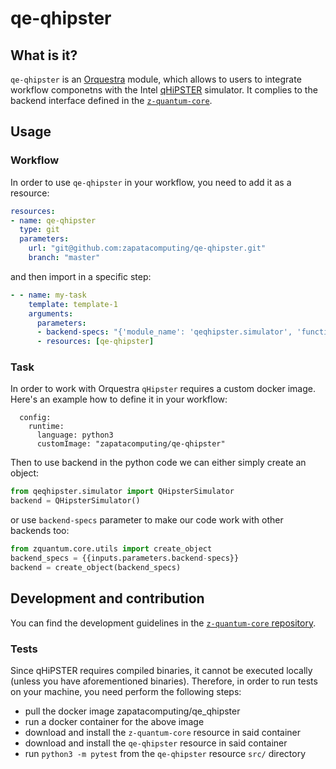 # qe-qhipster

## What is it?


`qe-qhipster` is an [Orquestra](https://www.zapatacomputing.com/orquestra/) module, which allows to users to integrate workflow componetns with the Intel [qHiPSTER](https://github.com/iqusoft/intel-qs) simulator.
It complies to the backend interface defined in the [`z-quantum-core`](https://github.com/zapatacomputing/z-quantum-core/blob/master/src/python/orquestra/core/interfaces/backend.py).

## Usage

### Workflow
In order to use `qe-qhipster` in your workflow, you need to add it as a resource:

```yaml
resources:
- name: qe-qhipster
  type: git
  parameters:
    url: "git@github.com:zapatacomputing/qe-qhipster.git"
    branch: "master"
```

and then import in a specific step:

```yaml
- - name: my-task
    template: template-1
    arguments:
      parameters:
      - backend-specs: "{'module_name': 'qeqhipster.simulator', 'function_name': 'QHipsterSimulator'}"
      - resources: [qe-qhipster]
```

### Task

In order to work with Orquestra `qHipster` requires a custom docker image. Here's an example how to define it in your workflow:

```
  config:
    runtime:
      language: python3
      customImage: "zapatacomputing/qe-qhipster"
```

Then to use backend in the python code we can either simply create an object:

```python
from qeqhipster.simulator import QHipsterSimulator
backend = QHipsterSimulator()
```

or use `backend-specs` parameter to make our code work with other backends too:

```python
from zquantum.core.utils import create_object
backend_specs = {{inputs.parameters.backend-specs}}
backend = create_object(backend_specs)
```

## Development and contribution

You can find the development guidelines in the [`z-quantum-core` repository](https://github.com/zapatacomputing/z-quantum-core).

### Tests
Since qHiPSTER requires compiled binaries, it cannot be executed locally (unless you have aforementioned binaries). Therefore, in order to run tests on your machine, you need perform the following steps:

- pull the docker image zapatacomputing/qe_qhipster
- run a docker container for the above image
- download and install the `z-quantum-core` resource in said container
- download and install the `qe-qhipster` resource in said container
- run `python3 -m pytest` from the `qe-qhipster` resource `src/` directory
